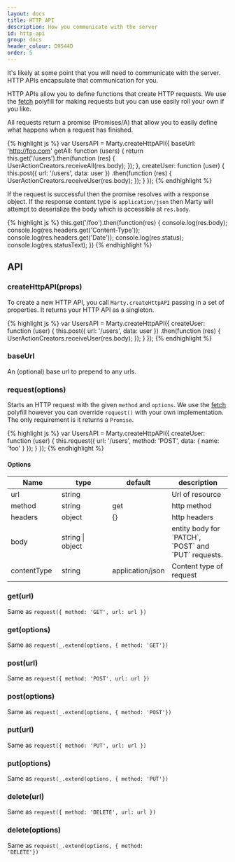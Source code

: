 ```yaml
---
layout: docs
title: HTTP API
description: How you communicate with the server
id: http-api
group: docs
header_colour: D9544D
order: 5
---
```


It's likely at some point that you will need to communicate with the server. HTTP APIs encapsulate that communication for you.

HTTP APIs allow you to define functions that create HTTP requests. We use the [fetch](https://github.com/github/fetch) polyfill for making requests but you can use easily roll your own if you like.

All requests return a promise (Promises/A) that allow you to easily define what happens when a request has finished.

{% highlight js %}
var UsersAPI = Marty.createHttpAPI({
  baseUrl: 'http://foo.com'
  getAll: function (users) {
    return this.get('/users').then(function (res) {
      UserActionCreators.receiveAll(res.body);
    });
  },
  createUser: function (user) {
    this.post({ url: '/users', data: user })
        .then(function (res) {
          UserActionCreators.receiveUser(res.body);
        });
  }
});
{% endhighlight %}

If the request is successful then the promise resolves with a response object. If the response content type is ``application/json`` then Marty will attempt to deserialize the body which is accessible at ``res.body``.

{% highlight js %}
this.get('/foo').then(function(res) {
  console.log(res.body);
  console.log(res.headers.get('Content-Type'));
  console.log(res.headers.get('Date'));
  console.log(res.status);
  console.log(res.statusText);
})
{% endhighlight %}

<h2 id="api">API</h2>

<h3 id="createHttpAPI">createHttpAPI(props)</h3>

To create a new HTTP API, you call <code>Marty.createHttpAPI</code> passing in a set of properties. It returns your HTTP API as a singleton.

{% highlight js %}
var UsersAPI = Marty.createHttpAPI({
  createUser: function (user) {
    this.post({ url: '/users', data: user })
        .then(function (res) {
          UserActionCreators.receiveUser(res.body);
        });
  }
});
{% endhighlight %}

<h3 id="baseUrl">baseUrl</h3>

An (optional) base url to prepend to any urls.

<h3 id="requestOptions">request(options)</h3>

Starts an HTTP request with the given <code>method</code> and <code>options</code>. We use the [fetch](https://github.com/github/fetch) polyfill however you can override ``request()`` with your own implementation. The only requirement is it returns a <code>Promise</code>.

{% highlight js %}
var UsersAPI = Marty.createHttpAPI({
  createUser: function (user) {
    this.request({
      url: '/users',
      method: 'POST',
      data: { name: 'foo' }
    });
  }
});
{% endhighlight %}

<h4>Options</h4>

<table class="table table-bordered table-striped">
  <thead>
   <tr>
     <th style="width: 100px;">Name</th>
     <th style="width: 100px;">type</th>
     <th style="width: 50px;">default</th>
     <th>description</th>
   </tr>
  </thead>
  <tbody>
   <tr>
     <td>url</td>
     <td>string</td>
     <td></td>
     <td>Url of resource</td>
   </tr>
   <tr>
     <td>method</td>
     <td>string</td>
     <td>get</td>
     <td>http method</td>
   </tr>
   <tr>
     <td>headers</td>
     <td>object</td>
     <td>{}</td>
     <td>http headers</td>
   </tr>
   <tr>
     <td>body</td>
     <td>string | object</td>
     <td></td>
     <td>entity body for `PATCH`, `POST` and `PUT` requests.</td>
   </tr>
   <tr>
     <td>contentType</td>
     <td>string</td>
     <td>application/json</td>
     <td>Content type of request</td>
   </tr>
  </tbody>
</table>

<h3 id="getUrl">get(url)</h3>

Same as <code>request({ method: 'GET', url: url })</code>

<h3 id="getOptions">get(options)</h3>

Same as <code>request(_.extend(options, { method: 'GET'})</code>

<h3 id="postUrl">post(url)</h3>

Same as <code>request({ method: 'POST', url: url })</code>

<h3 id="postOptions">post(options)</h3>

Same as <code>request(_.extend(options, { method: 'POST'})</code>

<h3 id="putUrl">put(url)</h3>

Same as <code>request({ method: 'PUT', url: url })</code>

<h3 id="putOptions">put(options)</h3>

Same as <code>request(_.extend(options, { method: 'PUT'})</code>

<h3 id="deleteUrl">delete(url)</h3>

Same as <code>request({ method: 'DELETE', url: url })</code>

<h3 id="deleteOptions">delete(options)</h3>

Same as <code>request(_.extend(options, { method: 'DELETE'})</code>